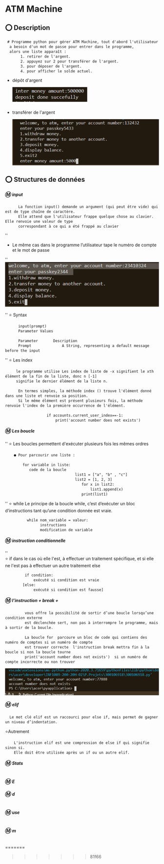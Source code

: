 
# ATM Machine



## :o: Description 

     # Programme python pour gérer ATM Machine, tout d'abord l'utilisateur 
      a besoin d'un mot de passe pour entrer dans le programme,
      alors une liste apparaît :
           1. retirer de l'argent.
           2. appuyez sur 2 pour transférer de l'argent.
           3. pour déposer de l'argent.
           4. pour afficher le solde actuel.

  - dépôt d'argent

    ![](image/depo.png)
 

  - transférer de l'argent

    ![](image/tranf.png )



## :o: Structures de données
 
   
##### :m: input
          La fonction input() demande un argument (qui peut être vide) qui est de type chaîne de caractère. 
          Elle attend que l'utilisateur frappe quelque chose au clavier. Elle renvoie une valeur de type
          correspondant à ce qui a été frappé au clavier         
 ''
 - Le même cas dans le programme l’utilisateur tape le numéro de compte et le mot de passe

''
![](image/CODE.png) 

''
    :star: Syntax

          input(prompt) 
          Parameter Values

          Parameter       Description
          Prompt              A String, representing a default message before the input


''
    :star: Les index

         le programme utilise Les index de liste de -x signifient le xth élément de la fin de la liste, donc n [-1] 
         signifie le dernier élément de la liste n.

          En termes simples, la méthode index () trouve l'élément donné dans une liste et renvoie sa position.
          Si le même élément est présent plusieurs fois, la méthode renvoie l'index de la première occurrence de l'élément.
 
                       if accounts.current_user_index==-1:
                           print('account number does not exists')
              

##### :m: Les boucle
  ''
         :star: Les boucles permettent d'exécuter plusieurs fois les mêmes ordres

        ● Pour parcourir une liste :

            for variable in liste:
               code de la boucle
                                    list1 = ["a", "b" , "c"]
                                    list2 = [1, 2, 3]
                                       for x in list2:
                                           list1.append(x)
                                       print(list1)



''
      :star: while  Le principe de la boucle while, c’est d’exécuter un bloc d’instructions
         tant qu’une condition donnée est vraie. 

              while nom_variable = valeur:
                    instructions
                    modification de variable

##### :m: instruction conditionnelle
''        
       :star:  if  dans le cas où elle l'est, à effectuer un traitement spécifique, 
         et si elle ne l'est pas à effectuer un autre traitement else 

             if condition: 
                 exécuté si condition est vraie 
            [else: 
                 exécuté si condition est fausse]



##### :m:  l’instruction + break + 
             vous offre la possibilité de sortir d’une boucle lorsqu’une condition externe
             est déclenchée sert, non pas à interrompre le programme, mais à sortir de la boucle.
             
             La boucle for  parcoure un bloc de code qui contiens des numéro de comptes si un numéro de compte
             est trouver correcte  l'instruction break mettra fin à la boucle si non la boucle tourne  
             print('account number does not exists')  si un numéro de compte incorrecte ou non trouver 

![](image/brek.png)

##### :m:  elif 
      Le mot clé elif est un raccourci pour else if, mais permet de gagner un niveau d’indentation.

 :star:Autrement 

        L'instruction elif est une compression de else if qui signifie sinon si. 
        Elle doit être utilisée après un if ou un autre elif. 
        

        
        




##### :m: Stats

```
```

##### :m: E





##### :m: d

```
```


##### :m:  use

```
```

##### :m:  m

```
```
=======

>>>>>>> 81f66
